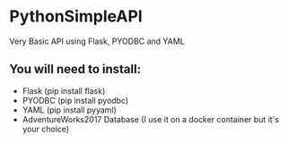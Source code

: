 # PythonSimpleAPI
Very Basic API using Flask, PYODBC and YAML

## You will need to install:
- Flask (pip install flask)
- PYODBC (pip install pyodbc)
- YAML (pip install pyyaml)
- AdventureWorks2017 Database (I use it on a docker container but it's your choice)
